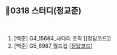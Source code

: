 ## 📘0318 스터디(정교준)
</br>

1. [백준] G4_15684_사다리 조작 [[정답코드]]
2. [백준] G5_6987_월드컵 [[정답코드](https://github.com/daejeon5-algostudy/AlgorithmStudy/blob/main/%EC%8A%A4%ED%84%B0%EB%94%94/0318/%EC%A0%95%EA%B5%90%EC%A4%80/G5_6987_%EC%9B%94%EB%93%9C%EC%BB%B5.md)]
